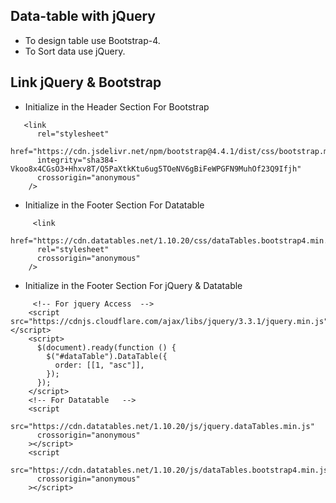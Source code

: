 ## Data-table with jQuery

- To design table use Bootstrap-4.
- To Sort data use jQuery.


## Link jQuery & Bootstrap

+ Initialize in the Header Section For Bootstrap

```
   <link
      rel="stylesheet"
      href="https://cdn.jsdelivr.net/npm/bootstrap@4.4.1/dist/css/bootstrap.min.css"
      integrity="sha384-Vkoo8x4CGsO3+Hhxv8T/Q5PaXtkKtu6ug5TOeNV6gBiFeWPGFN9MuhOf23Q9Ifjh"
      crossorigin="anonymous"
    />
```

+ Initialize in the Footer Section For Datatable

```
     <link
      href="https://cdn.datatables.net/1.10.20/css/dataTables.bootstrap4.min.css"
      rel="stylesheet"
      crossorigin="anonymous"
    />
```

+ Initialize in the Footer Section For jQuery & Datatable
```
     <!-- For jquery Access  -->
    <script src="https://cdnjs.cloudflare.com/ajax/libs/jquery/3.3.1/jquery.min.js"></script>
    <script>
      $(document).ready(function () {
        $("#dataTable").DataTable({
          order: [[1, "asc"]],
        });
      });
    </script>
    <!-- For Datatable   -->
    <script
      src="https://cdn.datatables.net/1.10.20/js/jquery.dataTables.min.js"
      crossorigin="anonymous"
    ></script>
    <script
      src="https://cdn.datatables.net/1.10.20/js/dataTables.bootstrap4.min.js"
      crossorigin="anonymous"
    ></script>
```